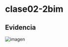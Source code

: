 # clase02-2bim

## Evidencia

![imagen](https://github.com/user-attachments/assets/00beef7b-9e55-420d-9846-76c6eae86f4c)
